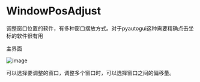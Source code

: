 # WindowPosAdjust
调整窗口位置的软件，有多种窗口摆放方式。对于pyautogui这种需要精确点击坐标的软件很有用

主界面

![image](https://github.com/renrendoushikexuejia/WindowPosAdjust/assets/114080693/ce6af75d-4466-480f-8a64-e96d100c06cc)

可以选择要调整的窗口，调整多个窗口时，可以选择窗口之间的偏移量。

